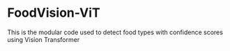 # FoodVision-ViT
This is the modular code used to detect food types with confidence scores using Vision Transformer 
